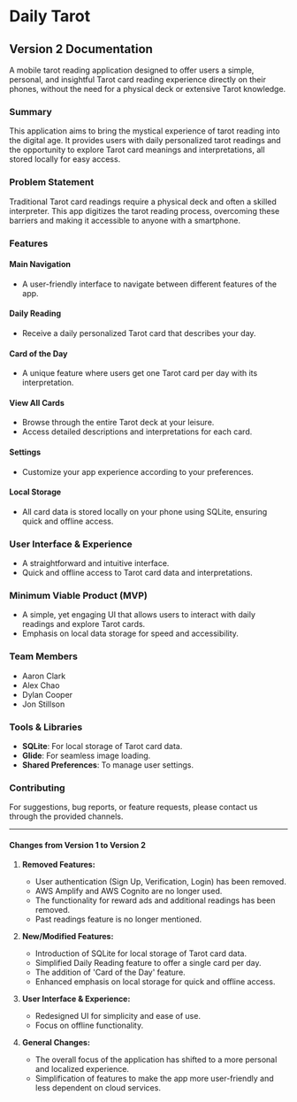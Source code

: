 # Daily Tarot

## Version 2 Documentation

A mobile tarot reading application designed to offer users a simple, personal, and insightful Tarot card reading experience directly on their phones, without the need for a physical deck or extensive Tarot knowledge.

### Summary

This application aims to bring the mystical experience of tarot reading into the digital age. It provides users with daily personalized tarot readings and the opportunity to explore Tarot card meanings and interpretations, all stored locally for easy access.

### Problem Statement

Traditional Tarot card readings require a physical deck and often a skilled interpreter. This app digitizes the tarot reading process, overcoming these barriers and making it accessible to anyone with a smartphone.

### Features

#### Main Navigation
- A user-friendly interface to navigate between different features of the app.

#### Daily Reading
- Receive a daily personalized Tarot card that describes your day.

#### Card of the Day
- A unique feature where users get one Tarot card per day with its interpretation.

#### View All Cards
- Browse through the entire Tarot deck at your leisure.
- Access detailed descriptions and interpretations for each card.

#### Settings
- Customize your app experience according to your preferences.

#### Local Storage
- All card data is stored locally on your phone using SQLite, ensuring quick and offline access.

### User Interface & Experience
- A straightforward and intuitive interface.
- Quick and offline access to Tarot card data and interpretations.

### Minimum Viable Product (MVP)
- A simple, yet engaging UI that allows users to interact with daily readings and explore Tarot cards.
- Emphasis on local data storage for speed and accessibility.

### Team Members
- Aaron Clark
- Alex Chao
- Dylan Cooper
- Jon Stillson

### Tools & Libraries
- **SQLite**: For local storage of Tarot card data.
- **Glide**: For seamless image loading.
- **Shared Preferences**: To manage user settings.

### Contributing
For suggestions, bug reports, or feature requests, please contact us through the provided channels.

---

#### Changes from Version 1 to Version 2

1. **Removed Features:**
    - User authentication (Sign Up, Verification, Login) has been removed.
    - AWS Amplify and AWS Cognito are no longer used.
    - The functionality for reward ads and additional readings has been removed.
    - Past readings feature is no longer mentioned.

2. **New/Modified Features:**
    - Introduction of SQLite for local storage of Tarot card data.
    - Simplified Daily Reading feature to offer a single card per day.
    - The addition of 'Card of the Day' feature.
    - Enhanced emphasis on local storage for quick and offline access.

3. **User Interface & Experience:**
    - Redesigned UI for simplicity and ease of use.
    - Focus on offline functionality.

4. **General Changes:**
    - The overall focus of the application has shifted to a more personal and localized experience.
    - Simplification of features to make the app more user-friendly and less dependent on cloud services.
